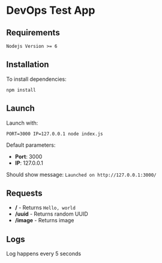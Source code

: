 # DevOps Test App

## Requirements

```
Nodejs Version >= 6
```

## Installation

To install dependencies:

```
npm install
```

## Launch

Launch with:

```
PORT=3000 IP=127.0.0.1 node index.js
```

Default parameters:

* **Port**: 3000
* **IP**: 127.0.0.1

Should show message: `Launched on http://127.0.0.1:3000/`

## Requests

* **/** - Returns `Hello, world`
* **/uuid** - Returns random UUID
* **/image** - Returns image

## Logs

Log happens every 5 seconds

